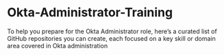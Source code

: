 # Okta-Administrator-Training
To help you prepare for the Okta Administrator role, here’s a curated list of GitHub repositories you can create, each focused on a key skill or domain area covered in Okta administration

